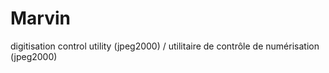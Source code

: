 # Marvin
digitisation control utility (jpeg2000) / utilitaire de contrôle de numérisation (jpeg2000)
